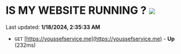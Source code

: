 # IS MY WEBSITE RUNNING ? [![](https://img.shields.io/static/v1?label=Sponsor&message=%E2%9D%A4&logo=GitHub&color=%23fe8e86)](https://github.com/sponsors/<username>)

Last updated: **1/18/2024, 2:35:33 AM**

- `GET` [https://youssefservice.me](https://youssefservice.me) - **Up** (232ms)
